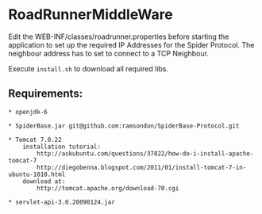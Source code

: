 RoadRunnerMiddleWare
====================

Edit the WEB-INF/classes/roadrunner.properties before starting the application to set up the required IP Addresses for the Spider Protocol. The neighbour address has to set to connect to a TCP Neighbour.


Execute `install.sh` to download all required libs.

Requirements:
-------------
	* openjdk-6

	* SpiderBase.jar git@github.com:ramsondon/SpiderBase-Protocol.git

	* Tomcat 7.0.22 
		installation tutorial:
			http://askubuntu.com/questions/37822/how-do-i-install-apache-tomcat-7
			http://diegobenna.blogspot.com/2011/01/install-tomcat-7-in-ubuntu-1010.html
		download at:
			http://tomcat.apache.org/download-70.cgi

	* servlet-api-3.0.20090124.jar


